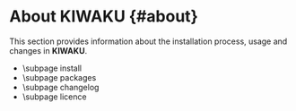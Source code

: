 About KIWAKU {#about}
============

This section provides information about the installation process, usage and changes in **KIWAKU**.

- \subpage install
- \subpage packages
- \subpage changelog
- \subpage licence
